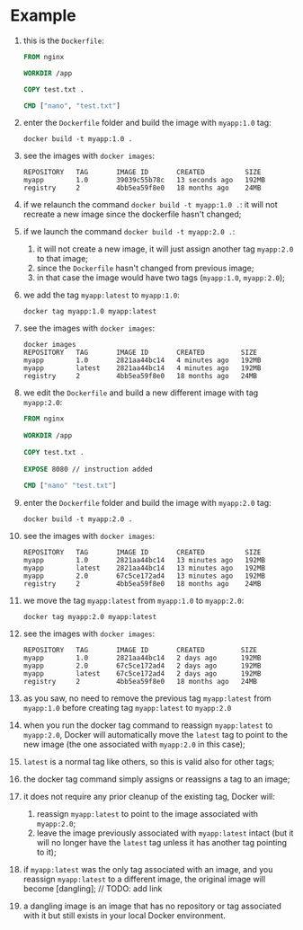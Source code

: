 # Example


1. this is the `Dockerfile`:

   ```dockerfile
   FROM nginx
   
   WORKDIR /app
   
   COPY test.txt .
   
   CMD ["nano", "test.txt"]
   ```

2. enter the `Dockerfile` folder and build the image with `myapp:1.0` tag:

   ```commandline
   docker build -t myapp:1.0 .
   ```

3. see the images with `docker images`:

   ```commandline
   REPOSITORY   TAG       IMAGE ID       CREATED          SIZE
   myapp        1.0       39039c55b78c   13 seconds ago   192MB
   registry     2         4bb5ea59f8e0   18 months ago    24MB
   ```

4. if we relaunch the command `docker build -t myapp:1.0 .`: it will not recreate a new image since the dockerfile hasn't changed;
5. if we launch the command `docker build -t myapp:2.0 .`:
   1. it will not create a new image, it will just assign another tag `myapp:2.0` to that image;
   2. since the `Dockerfile` hasn't changed from previous image;
   3. in that case the image would have two tags (`myapp:1.0`, `myapp:2.0`);
6. we add the tag `myapp:latest` to `myapp:1.0`:

   ```commandline
   docker tag myapp:1.0 myapp:latest
   ```

7. see the images with `docker images`:

   ```commandline
   docker images
   REPOSITORY   TAG       IMAGE ID       CREATED         SIZE
   myapp        1.0       2821aa44bc14   4 minutes ago   192MB
   myapp        latest    2821aa44bc14   4 minutes ago   192MB
   registry     2         4bb5ea59f8e0   18 months ago   24MB
   ```

8. we edit the `Dockerfile` and build a new different image with tag `myapp:2.0`:

   ```dockerfile
   FROM nginx
    
   WORKDIR /app
    
   COPY test.txt .
    
   EXPOSE 8080 // instruction added
    
   CMD ["nano" "test.txt"]
   ```

9. enter the `Dockerfile` folder and build the image with `myapp:2.0` tag:

   ```commandline
   docker build -t myapp:2.0 .
   ```

10. see the images with `docker images`:

    ```commandline
    REPOSITORY   TAG       IMAGE ID       CREATED          SIZE
    myapp        1.0       2821aa44bc14   13 minutes ago   192MB
    myapp        latest    2821aa44bc14   13 minutes ago   192MB
    myapp        2.0       67c5ce172ad4   13 minutes ago   192MB
    registry     2         4bb5ea59f8e0   18 months ago    24MB
    ```

11. we move the tag `myapp:latest` from `myapp:1.0` to `myapp:2.0`:

    ```commandline
    docker tag myapp:2.0 myapp:latest
    ```

12. see the images with `docker images`:

    ```commandline
    REPOSITORY   TAG       IMAGE ID       CREATED         SIZE
    myapp        1.0       2821aa44bc14   2 days ago      192MB
    myapp        2.0       67c5ce172ad4   2 days ago      192MB
    myapp        latest    67c5ce172ad4   2 days ago      192MB
    registry     2         4bb5ea59f8e0   18 months ago   24MB
    ```

13. as you saw, no need to remove the previous tag `myapp:latest` from `myapp:1.0` before creating tag `myapp:latest` to `myapp:2.0`
14. when you run the docker tag command to reassign `myapp:latest` to `myapp:2.0`, Docker will automatically move the `latest` tag to point to the new image (the one associated with `myapp:2.0` in this case);
15. `latest` is a normal tag like others, so this is valid also for other tags;
16. the docker tag command simply assigns or reassigns a tag to an image;
17. it does not require any prior cleanup of the existing tag, Docker will:
    1. reassign `myapp:latest` to point to the image associated with `myapp:2.0`;
    2. leave the image previously associated with `myapp:latest` intact (but it will no longer have the `latest` tag unless it has another tag pointing to it);
18. if `myapp:latest` was the only tag associated with an image, and you reassign `myapp:latest` to a different image, the original image will become [dangling]; // TODO: add link 
19. a dangling image is an image that has no repository or tag associated with it but still exists in your local Docker environment.
